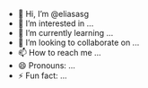 - 👋 Hi, I’m @eliasasg
- 👀 I’m interested in ...
- 🌱 I’m currently learning ...
- 💞️ I’m looking to collaborate on ...
- 📫 How to reach me ...
- 😄 Pronouns: ...
- ⚡ Fun fact: ...

<!---
eliasasg/eliasasg is a ✨ special ✨ repository because its `README.md` (this file) appears on your GitHub profile.
You can click the Preview link to take a look at your changes.
--->
